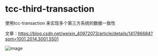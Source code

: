 # tcc-third-transaction
使用tcc-transaction 来实现多个第三方系统的数据一致性

文章：https://blog.csdn.net/weixin_40972073/article/details/141786684?spm=1001.2014.3001.5501

![image](https://github.com/user-attachments/assets/8f0ca91f-7964-47b0-980c-e389d9426b9b)
